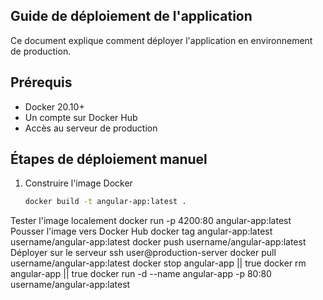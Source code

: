 ## Guide de déploiement de l'application

Ce document explique comment déployer l'application en environnement de production.

## Prérequis

- Docker 20.10+
- Un compte sur Docker Hub
- Accès au serveur de production

## Étapes de déploiement manuel

1. Construire l'image Docker
   ```bash
   docker build -t angular-app:latest .
   
Tester l'image localement
docker run -p 4200:80 angular-app:latest
Pousser l'image vers Docker Hub
docker tag angular-app:latest username/angular-app:latest
docker push username/angular-app:latest
Déployer sur le serveur
ssh user@production-server
docker pull username/angular-app:latest
docker stop angular-app || true
docker rm angular-app || true
docker run -d --name angular-app -p 80:80 username/angular-app:latest

